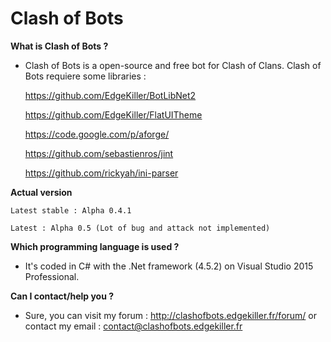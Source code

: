 Clash of Bots
=========

**What is Clash of Bots ?**

- Clash of Bots is a open-source and free bot for Clash of Clans.
Clash of Bots requiere some libraries :

  https://github.com/EdgeKiller/BotLibNet2
  
  https://github.com/EdgeKiller/FlatUITheme
  
  https://code.google.com/p/aforge/
  
  https://github.com/sebastienros/jint
  
  https://github.com/rickyah/ini-parser
  
**Actual version**

	Latest stable : Alpha 0.4.1
	
	Latest : Alpha 0.5 (Lot of bug and attack not implemented)

**Which programming language is used ?**

- It's coded in C# with the .Net framework (4.5.2) on Visual Studio 2015 Professional.

**Can I contact/help you ?**

- Sure, you can visit my forum : http://clashofbots.edgekiller.fr/forum/ or contact my email : contact@clashofbots.edgekiller.fr
